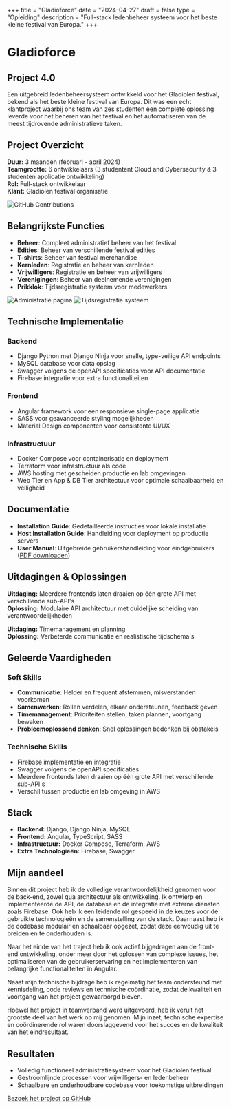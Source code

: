 +++
title = "Gladioforce"
date = "2024-04-27"
draft = false
type = "Opleiding"
description = "Full-stack ledenbeheer systeem voor het beste kleine festival van Europa."
+++

# Gladioforce
## Project 4.0 

Een uitgebreid ledenbeheersysteem ontwikkeld voor het Gladiolen festival, bekend als het beste kleine festival van Europa. Dit was een echt klantproject waarbij ons team van zes studenten een complete oplossing leverde voor het beheren van het festival en het automatiseren van de meest tijdrovende administratieve taken.

## Project Overzicht

**Duur:** 3 maanden (februari - april 2024)  
**Teamgrootte:** 6 ontwikkelaars (3 studentent Cloud and Cybersecurity & 3 studenten applicatie ontwikkeling)  
**Rol:** Full-stack ontwikkelaar  
**Klant:** Gladiolen festival organisatie


![GitHub Contributions](/photos/contribs.png)


## Belangrijkste Functies

- **Beheer**: Compleet administratief beheer van het festival
- **Edities**: Beheer van verschillende festival edities
- **T-shirts**: Beheer van festival merchandise
- **Kernleden**: Registratie en beheer van kernleden
- **Vrijwilligers**: Registratie en beheer van vrijwilligers
- **Verenigingen**: Beheer van deelnemende verenigingen
- **Prikklok**: Tijdsregistratie systeem voor medewerkers


![Administratie pagina](/photos/gladio.png)
![Tijdsregistratie systeem](/photos/gladio_time.png)


## Technische Implementatie

### Backend
- Django Python met Django Ninja voor snelle, type-veilige API endpoints
- MySQL database voor data opslag
- Swagger volgens de openAPI specificaties voor API documentatie
- Firebase integratie voor extra functionaliteiten

### Frontend
- Angular framework voor een responsieve single-page applicatie
- SASS voor geavanceerde styling mogelijkheden
- Material Design componenten voor consistente UI/UX

### Infrastructuur
- Docker Compose voor containerisatie en deployment
- Terraform voor infrastructuur als code
- AWS hosting met gescheiden productie en lab omgevingen
- Web Tier en App & DB Tier architectuur voor optimale schaalbaarheid en veiligheid

## Documentatie

- **Installation Guide**: Gedetailleerde instructies voor lokale installatie
- **Host Installation Guide**: Handleiding voor deployment op productie servers
- **User Manual**: Uitgebreide gebruikershandleiding voor eindgebruikers ([PDF downloaden](/files/User_manual_gladio.pdf))

## Uitdagingen & Oplossingen

**Uitdaging:** Meerdere frontends laten draaien op één grote API met verschillende sub-API's  
**Oplossing:** Modulaire API architectuur met duidelijke scheiding van verantwoordelijkheden

**Uitdaging:** Timemanagement en planning  
**Oplossing:** Verbeterde communicatie en realistische tijdschema's

## Geleerde Vaardigheden

### Soft Skills
- **Communicatie**: Helder en frequent afstemmen, misverstanden voorkomen
- **Samenwerken**: Rollen verdelen, elkaar ondersteunen, feedback geven
- **Timemanagement**: Prioriteiten stellen, taken plannen, voortgang bewaken
- **Probleemoplossend denken**: Snel oplossingen bedenken bij obstakels

### Technische Skills
- Firebase implementatie en integratie
- Swagger volgens de openAPI specificaties
- Meerdere frontends laten draaien op één grote API met verschillende sub-API's
- Verschil tussen productie en lab omgeving in AWS

## Stack
- **Backend:** Django, Django Ninja, MySQL
- **Frontend:** Angular, TypeScript, SASS
- **Infrastructuur:** Docker Compose, Terraform, AWS
- **Extra Technologieën:** Firebase, Swagger

## Mijn aandeel
Binnen dit project heb ik de volledige verantwoordelijkheid genomen voor de back-end, zowel qua architectuur als ontwikkeling. Ik ontwierp en implementeerde de API, de database en de integratie met externe diensten zoals Firebase. Ook heb ik een leidende rol gespeeld in de keuzes voor de gebruikte technologieën en de samenstelling van de stack. Daarnaast heb ik de codebase modulair en schaalbaar opgezet, zodat deze eenvoudig uit te breiden en te onderhouden is.

Naar het einde van het traject heb ik ook actief bijgedragen aan de front-end ontwikkeling, onder meer door het oplossen van complexe issues, het optimaliseren van de gebruikerservaring en het implementeren van belangrijke functionaliteiten in Angular.

Naast mijn technische bijdrage heb ik regelmatig het team ondersteund met kennisdeling, code reviews en technische coördinatie, zodat de kwaliteit en voortgang van het project gewaarborgd bleven.

Hoewel het project in teamverband werd uitgevoerd, heb ik veruit het grootste deel van het werk op mij genomen. Mijn inzet, technische expertise en coördinerende rol waren doorslaggevend voor het succes en de kwaliteit van het eindresultaat.

## Resultaten
- Volledig functioneel administratiesysteem voor het Gladiolen festival
- Gestroomlijnde processen voor vrijwilligers- en ledenbeheer
- Schaalbare en onderhoudbare codebase voor toekomstige uitbreidingen

[Bezoek het project op GitHub](https://github.com/GladioForce-Org/GladioForce)
